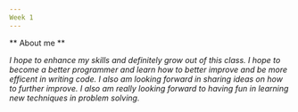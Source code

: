 ```yaml
---
Week 1
---
```

** About me **

  *I hope to enhance my skills and definitely grow out of this class. I hope to become a better programmer and learn how to
better improve and be more efficent in writing code. I also am looking forward in sharing ideas on how to further improve.
I also am really looking forward to having fun in learning new techniques in problem solving.*

